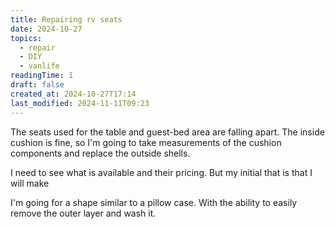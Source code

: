 ```yaml
---
title: Repairing rv seats
date: 2024-10-27
topics:
  - repair
  - DIY
  - vanlife
readingTime: 1
draft: false
created_at: 2024-10-27T17:14
last_modified: 2024-11-11T09:23
---
```


The seats used for the table and guest-bed area are falling apart. The inside cushion is fine, so I'm going to take measurements of the cushion components and replace the outside shells.

I need to see what is available and their pricing. But my initial that is that I will make

I'm going for a shape similar to a pillow case. With the ability to easily remove the outer layer and wash it.

